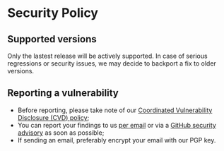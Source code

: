 # Security Policy

## Supported versions
Only the lastest release will be actively supported. In case of serious regressions or security issues, we may decide to backport a fix to older versions. 

## Reporting a vulnerability
* Before reporting, please take note of our [Coordinated Vulnerability Disclosure (CVD) policy](https://en.internet.nl/disclosure/);
* You can report your findings to us [per email](mailto:question@internet.nl) or via a [GitHub security advisory](https://github.com/internetstandards/Internet.nl/security/advisories/new) as soon as possible;
* If sending an email, preferably encrypt your email with our PGP key.
